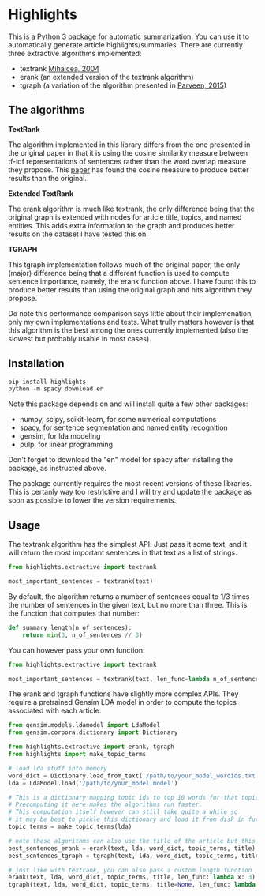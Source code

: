 # Highlights

This is a Python 3 package for automatic summarization. You can use it to automatically generate article highlights/summaries. There are currently three extractive algorithms implemented:

- textrank [Mihalcea, 2004](https://web.eecs.umich.edu/~mihalcea/papers/mihalcea.emnlp04.pdf)
- erank (an extended version of the textrank algorithm)
- tgraph (a variation of the algorithm presented in [Parveen, 2015](https://www.ijcai.org/Proceedings/15/Papers/187.pdf))

## The algorithms

**TextRank**

The algorithm implemented in this library differs from the one presented in the original paper in that it is using the cosine similarity measure between tf-idf representations of sentences rather than the word overlap measure they propose. This [paper](https://arxiv.org/pdf/1602.03606.pdf) has found the cosine measure to produce better results than the original.

**Extended TextRank**

The erank algorithm is much like textrank, the only difference being that the original graph is extended with nodes for article title, topics, and named entities. This adds extra information to the graph and produces better results on the dataset I have tested this on.

**TGRAPH**

This tgraph implementation follows much of the original paper, the only (major) difference being that a different function is used to compute sentence importance, namely, the erank function above. I have found this to produce better results than using the original graph and hits algorithm they propose.

Do note this performance comparison says little about their implemenation, only my own implementations and tests. What trully matters however is that this algorithm is the best among the ones currently implemented (also the slowest but probably usable in most cases).

## Installation

```Python
pip install highlights
python -m spacy download en
```

Note this package depends on and will install quite a few other packages:

- numpy, scipy, scikit-learn, for some numerical computations
- spacy, for sentence segmentation and named entity recognition
- gensim, for lda modeling
- pulp, for linear programming

Don't forget to download the "en" model for spacy after installing the package, as instructed above.

The package currently requires the most recent versions of these libraries. This is certanly way too restrictive and I will try and update the package as soon as possible to lower the version requirements.

## Usage

The textrank algorithm has the simplest API. Just pass it some text, and it will return the most important sentences in that text as a list of strings.

```Python
from highlights.extractive import textrank

most_important_sentences = textrank(text)
```

By default, the algorithm returns a number of sentences equal to 1/3 times the number of sentences in the given text, but no more than three. This is the function that computes that number:

```Python
def summary_length(n_of_sentences):
    return min(3, n_of_sentences // 3)
```

You can however pass your own function:

```Python
from highlights.extractive import textrank

most_important_sentences = textrank(text, len_func=lambda n_of_sentences: 3)
```

The erank and tgraph functions have slightly more complex APIs. They require a pretrained Gensim LDA model in order to compute the topics associated with each article.

```Python
from gensim.models.ldamodel import LdaModel
from gensim.corpora.dictionary import Dictionary

from highlights.extractive import erank, tgraph
from highlights import make_topic_terms

# load lda stuff into memory
word_dict = Dictionary.load_from_text('/path/to/your_model_wordids.txt')
lda = LdaModel.load('/path/to/your_model.model')

# This is a dictionary mapping topic ids to top 10 words for that topic.
# Precomputing it here makes the algorithms run faster.
# This computation itself however can still take quite a while so
# it may be best to pickle this dictionary and load it from disk in future runs
topic_terms = make_topic_terms(lda)

# note these algorithms can also use the title of the article but this is optional
best_sentences_erank = erank(text, lda, word_dict, topic_terms, title)
best_sentences_tgraph = tgraph(text, lda, word_dict, topic_terms, title=None)

# just like with textrank, you can also pass a custom length function
erank(text, lda, word_dict, topic_terms, title, len_func: lambda x: 3)
tgraph(text, lda, word_dict, topic_terms, title=None, len_func: lambda x: 3)
```
